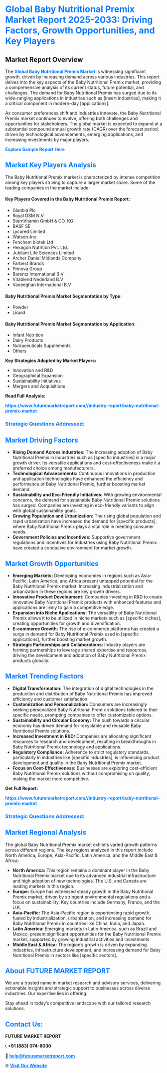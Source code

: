 <h1 style="color: #007BFF;">Global Baby Nutritional Premix Market Report 2025-2033: Driving Factors, Growth Opportunities, and Key Players</h1>

<section id="overview">
<h2>Market Report Overview</h2>
<p>The <a href="https://www.futuremarketreport.com//industry-report/baby-nutritional-premix-market" style="color: #007BFF; text-decoration: none;"><strong>Global Baby Nutritional Premix Market</strong></a> is witnessing significant growth, driven by increasing demand across various industries. This report delves into the key aspects of the Baby Nutritional Premix market, providing a comprehensive analysis of its current status, future potential, and challenges. The demand for Baby Nutritional Premix has surged due to its wide-ranging applications in industries such as [insert industries], making it a critical component in modern-day [applications].</p>
<p>As consumer preferences shift and industries innovate, the Baby Nutritional Premix market continues to evolve, offering both challenges and opportunities for stakeholders. The global market is expected to expand at a substantial compound annual growth rate (CAGR) over the forecast period, driven by technological advancements, emerging applications, and increasing investments by major players.</p>
</section>

<section id="overview">
<p><a href="https://www.futuremarketreport.com//request-sample/reportId=57927" style="color: #007BFF; text-decoration: none;"><strong>Explore Sample Report Here</strong></a></p>
</section>

<section id="key-players">
<h2 style="color: #007BFF;">Market Key Players Analysis</h2>
<p>The Baby Nutritional Premix market is characterized by intense competition among key players striving to capture a larger market share. Some of the leading companies in the market include:</p>
<h4>Key Players Covered in the Baby Nutritional Premix Report:</h4>
<ul><li>Glanbia Plc</li><li>Royal DSM N.V</li><li>SternVitamin GmbH &amp; CO. KG</li><li>BASF SE</li><li>Lycored Limited</li><li>Watson-Inc.</li><li>Fenchem biotek Ltd</li><li>Hexagon Nutrition Pvt. Ltd.</li><li>Jubilant Life Sciences Limited</li><li>Archer Daniel Midlands Company</li><li>Farbest Brands</li><li>Prinova Group</li><li>Barentz International B.V</li><li>Vitablend Nederland B.V</li><li>Vaneeghan International B.V</li></ul>
<h4>Baby Nutritional Premix Market Segmentation by Type:</h4>
<ul><li>Powder</li><li>Liquid</li></ul>

<h4>Baby Nutritional Premix Market Segmentation by Application:</h4>
<ul><li>Infant Nutrition</li><li>Dairy Products</li><li>Nutraceuticals Supplements</li><li>Others</li></ul>
<p><strong>Key Strategies Adopted by Market Players:</strong></p>
<ul>
<li>Innovation and R&D</li>
<li>Geographical Expansion</li>
<li>Sustainability Initiatives</li>
<li>Mergers and Acquisitions</li>
</ul>
</section>

<section>
<p><strong>Read Full Analysis: </strong></p><a href="https://www.futuremarketreport.com//industry-report/baby-nutritional-premix-market" style="color: #007BFF; text-decoration: none;"><strong>https://www.futuremarketreport.com//industry-report/baby-nutritional-premix-market</strong></a>
<h3 style="color: #007BFF;">Strategic Questions Addressed:</h3>
</section>

<section id="driving-factors">
<h2 style="color: #007BFF;">Market Driving Factors</h2>
<ul>
<li><strong>Rising Demand Across Industries:</strong> The increasing adoption of Baby Nutritional Premix in industries such as [specific industries] is a major growth driver. Its versatile applications and cost-effectiveness make it a preferred choice among manufacturers.</li>
<li><strong>Technological Advancements:</strong> Continuous innovations in production and application technologies have enhanced the efficiency and performance of Baby Nutritional Premix, further boosting market demand.</li>
<li><strong>Sustainability and Eco-Friendly Initiatives:</strong> With growing environmental concerns, the demand for sustainable Baby Nutritional Premix solutions has surged. Companies are investing in eco-friendly variants to align with global sustainability goals.</li>
<li><strong>Growing Population and Urbanization:</strong> The rising global population and rapid urbanization have increased the demand for [specific products], where Baby Nutritional Premix plays a vital role in meeting consumer needs.</li>
<li><strong>Government Policies and Incentives:</strong> Supportive government regulations and incentives for industries using Baby Nutritional Premix have created a conducive environment for market growth.</li>
</ul>
</section>

<section id="growth-opportunities">
<h2 style="color: #007BFF;">Market Growth Opportunities</h2>
<ul>
<li><strong>Emerging Markets:</strong> Developing economies in regions such as Asia-Pacific, Latin America, and Africa present untapped potential for the Baby Nutritional Premix market. Increasing industrialization and urbanization in these regions are key growth drivers.</li>
<li><strong>Innovative Product Development:</strong> Companies investing in R&D to create innovative Baby Nutritional Premix products with enhanced features and applications are likely to gain a competitive edge.</li>
<li><strong>Expansion into Niche Applications:</strong> The versatility of Baby Nutritional Premix allows it to be utilized in niche markets such as [specific niches], creating opportunities for growth and diversification.</li>
<li><strong>E-commerce Growth:</strong> The rise of e-commerce platforms has created a surge in demand for Baby Nutritional Premix used in [specific applications], further boosting market growth.</li>
<li><strong>Strategic Partnerships and Collaborations:</strong> Industry players are forming partnerships to leverage shared expertise and resources, driving the development and adoption of Baby Nutritional Premix products globally.</li>
</ul>
</section>

<section id="trending-factors">
<h2 style="color: #007BFF;">Market Trending Factors</h2>
<ul>
<li><strong>Digital Transformation:</strong> The integration of digital technologies in the production and distribution of Baby Nutritional Premix has improved efficiency and customer satisfaction.</li>
<li><strong>Customization and Personalization:</strong> Consumers are increasingly seeking personalized Baby Nutritional Premix solutions tailored to their specific needs, prompting companies to offer customizable options.</li>
<li><strong>Sustainability and Circular Economy:</strong> The push towards a circular economy has driven demand for recyclable and reusable Baby Nutritional Premix solutions.</li>
<li><strong>Increased Investment in R&D:</strong> Companies are allocating significant resources to research and development, resulting in breakthroughs in Baby Nutritional Premix technology and applications.</li>
<li><strong>Regulatory Compliance:</strong> Adherence to strict regulatory standards, particularly in industries like [specific industries], is influencing product development and quality in the Baby Nutritional Premix market.</li>
<li><strong>Focus on Cost-Effectiveness:</strong> Businesses are exploring cost-efficient Baby Nutritional Premix solutions without compromising on quality, making the market more competitive.</li>
</ul>
</section>

<section>
<p><strong>Get Full Report: </strong></p><a href="https://www.futuremarketreport.com//industry-report/baby-nutritional-premix-market" style="color: #007BFF; text-decoration: none;"><strong>https://www.futuremarketreport.com//industry-report/baby-nutritional-premix-market</strong></a>
<h3 style="color: #007BFF;">Strategic Questions Addressed:</h3>
</section>


<section id="regional-analysis">
<h2 style="color: #007BFF;">Market Regional Analysis</h2>
<p>The global Baby Nutritional Premix market exhibits varied growth patterns across different regions. The key regions analyzed in this report include North America, Europe, Asia-Pacific, Latin America, and the Middle East & Africa:</p>
<ul>
<li><strong>North America:</strong> This region remains a dominant player in the Baby Nutritional Premix market due to its advanced industrial infrastructure and high adoption of new technologies. The U.S. and Canada are leading markets in this region.</li>
<li><strong>Europe:</strong> Europe has witnessed steady growth in the Baby Nutritional Premix market, driven by stringent environmental regulations and a focus on sustainability. Key countries include Germany, France, and the U.K.</li>
<li><strong>Asia-Pacific:</strong> The Asia-Pacific region is experiencing rapid growth, fueled by industrialization, urbanization, and increasing demand for Baby Nutritional Premix in countries like China, India, and Japan.</li>
<li><strong>Latin America:</strong> Emerging markets in Latin America, such as Brazil and Mexico, present significant opportunities for the Baby Nutritional Premix market, supported by growing industrial activities and investments.</li>
<li><strong>Middle East & Africa:</strong> The region’s growth is driven by expanding industries, infrastructure development, and increasing demand for Baby Nutritional Premix in sectors like [specific sectors].</li>
</ul>
</section>

<footer>
<h2 style="color: #007BFF;">About FUTURE MARKET REPORT</h2>
<p>We are a trusted name in market research and advisory services, delivering actionable insights and strategic support to businesses across diverse industries. Our expertise lies in offering:</p>

<p>Stay ahead in today’s competitive landscape with our tailored research solutions.</p>

<h2 style="color: #007BFF;">Contact Us:</h2>
<p><strong>FUTURE MARKET REPORT</strong></p>
<p>📞 <strong>+91 (883) 074-8030</strong></p>
<p>📧 <strong><a href="mailto:help@futuremarketreport.com" style="color: #007BFF;">help@futuremarketreport.com</a></strong></p>
<p>🌐 <strong><a href="https://www.futuremarketreport.com/" style="color: #007BFF;">Visit Our Website</a></strong></p>
</footer>